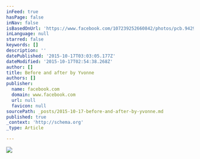 ```yaml
---
inFeed: true
hasPage: false
inNav: false
isBasedOnUrl: 'https://www.facebook.com/107239252660842/photos/pcb.942941125757313/942940955757330/?type=3&theater'
inLanguage: null
starred: false
keywords: []
description: ''
datePublished: '2015-10-17T03:03:05.177Z'
dateModified: '2015-10-17T02:54:38.268Z'
author: []
title: Before and after by Yvonne
authors: []
publisher:
  name: facebook.com
  domain: www.facebook.com
  url: null
  favicon: null
sourcePath: _posts/2015-10-17-before-and-after-by-yvonne.md
published: true
_context: 'http://schema.org'
_type: Article

---
```

![](https://scontent-lax3-1.xx.fbcdn.net/hphotos-xtp1/v/t1.0-9/17661_942940955757330_1482358094690379424_n.jpg?oh=0652f2c208f7ec5c535d2e13e2eba1f3&oe=56C3A395)